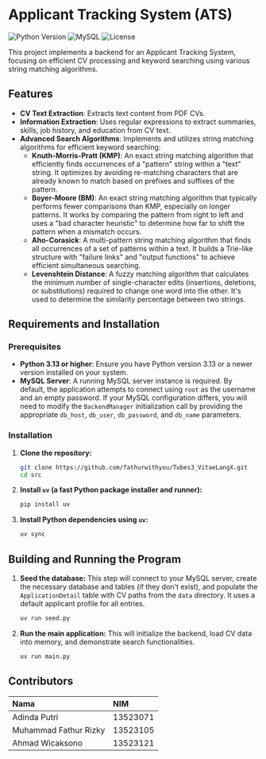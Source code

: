 # Applicant Tracking System (ATS)

![Python Version](https://img.shields.io/badge/Python-3.13-blue?style=plastic&logo=python)
![MySQL](https://img.shields.io/badge/Database-MySQL-orange?style=plastic&logo=mysql)
![License](https://img.shields.io/badge/License-MIT-green?style=plastic)

This project implements a backend for an Applicant Tracking System, focusing on efficient CV processing and keyword searching using various string matching algorithms.

## Features

* **CV Text Extraction**: Extracts text content from PDF CVs.
* **Information Extraction**: Uses regular expressions to extract summaries, skills, job history, and education from CV text.
* **Advanced Search Algorithms**: Implements and utilizes string matching algorithms for efficient keyword searching:
    * **Knuth-Morris-Pratt (KMP)**: An exact string matching algorithm that efficiently finds occurrences of a "pattern" string within a "text" string. It optimizes by avoiding re-matching characters that are already known to match based on prefixes and suffixes of the pattern.
    * **Boyer-Moore (BM)**: An exact string matching algorithm that typically performs fewer comparisons than KMP, especially on longer patterns. It works by comparing the pattern from right to left and uses a "bad character heuristic" to determine how far to shift the pattern when a mismatch occurs.
    * **Aho-Corasick**: A multi-pattern string matching algorithm that finds all occurrences of a set of patterns within a text. It builds a Trie-like structure with "failure links" and "output functions" to achieve efficient simultaneous searching.
    * **Levenshtein Distance**: A fuzzy matching algorithm that calculates the minimum number of single-character edits (insertions, deletions, or substitutions) required to change one word into the other. It's used to determine the similarity percentage between two strings.

## Requirements and Installation


### Prerequisites

* **Python 3.13 or higher**: Ensure you have Python version 3.13 or a newer version installed on your system.
* **MySQL Server**: A running MySQL server instance is required. By default, the application attempts to connect using `root` as the username and an empty password. If your MySQL configuration differs, you will need to modify the `BackendManager` initialization call by providing the appropriate `db_host`, `db_user`, `db_password`, and `db_name` parameters.

### Installation

1.  **Clone the repository:**

    ```bash
    git clone https://github.com/fathurwithyou/Tubes3_VitaeLangX.git
    cd src
    ```

2.  **Install `uv` (a fast Python package installer and runner):**

    ```bash
    pip install uv
    ```

3.  **Install Python dependencies using `uv`:**

    ```bash
    uv sync
    ```

## Building and Running the Program

1.  **Seed the database:** This step will connect to your MySQL server, create the necessary database and tables (if they don't exist), and populate the `ApplicationDetail` table with CV paths from the `data` directory. It uses a default applicant profile for all entries.

    ```bash
    uv run seed.py
    ```

2.  **Run the main application:** This will initialize the backend, load CV data into memory, and demonstrate search functionalities.

    ```bash
    uv run main.py
    ```

## Contributors

| Nama  | NIM |
| :---- | :-- |
| Adinda Putri | 13523071 |
| Muhammad Fathur Rizky | 13523105 |
| Ahmad Wicaksono | 13523121 |
